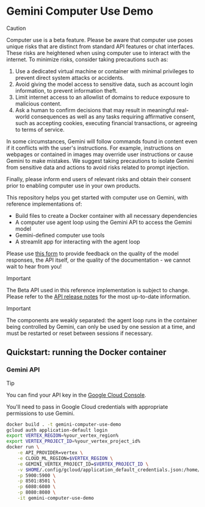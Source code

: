 # Gemini Computer Use Demo

> [!CAUTION]
> Computer use is a beta feature. Please be aware that computer use poses unique risks that are distinct from standard API features or chat interfaces. These risks are heightened when using computer use to interact with the internet. To minimize risks, consider taking precautions such as:
>
> 1. Use a dedicated virtual machine or container with minimal privileges to prevent direct system attacks or accidents.
> 2. Avoid giving the model access to sensitive data, such as account login information, to prevent information theft.
> 3. Limit internet access to an allowlist of domains to reduce exposure to malicious content.
> 4. Ask a human to confirm decisions that may result in meaningful real-world consequences as well as any tasks requiring affirmative consent, such as accepting cookies, executing financial transactions, or agreeing to terms of service.
>
> In some circumstances, Gemini will follow commands found in content even if it conflicts with the user's instructions. For example, instructions on webpages or contained in images may override user instructions or cause Gemini to make mistakes. We suggest taking precautions to isolate Gemini from sensitive data and actions to avoid risks related to prompt injection.
>
> Finally, please inform end users of relevant risks and obtain their consent prior to enabling computer use in your own products.

This repository helps you get started with computer use on Gemini, with reference implementations of:

* Build files to create a Docker container with all necessary dependencies
* A computer use agent loop using the Gemini API to access the Gemini model
* Gemini-defined computer use tools
* A streamlit app for interacting with the agent loop

Please use [this form](https://forms.gle/BT1hpBrqDPDUrCqo7) to provide feedback on the quality of the model responses, the API itself, or the quality of the documentation - we cannot wait to hear from you!

> [!IMPORTANT]
> The Beta API used in this reference implementation is subject to change. Please refer to the [API release notes](https://cloud.google.com/vertex-ai/docs/gemini/release-notes) for the most up-to-date information.

> [!IMPORTANT]
> The components are weakly separated: the agent loop runs in the container being controlled by Gemini, can only be used by one session at a time, and must be restarted or reset between sessions if necessary.

## Quickstart: running the Docker container

### Gemini API

> [!TIP]
> You can find your API key in the [Google Cloud Console](https://console.cloud.google.com/).

You'll need to pass in Google Cloud credentials with appropriate permissions to use Gemini.

```bash
docker build . -t gemini-computer-use-demo
gcloud auth application-default login
export VERTEX_REGION=%your_vertex_region%
export VERTEX_PROJECT_ID=%your_vertex_project_id%
docker run \
    -e API_PROVIDER=vertex \
    -e CLOUD_ML_REGION=$VERTEX_REGION \
    -e GEMINI_VERTEX_PROJECT_ID=$VERTEX_PROJECT_ID \
    -v $HOME/.config/gcloud/application_default_credentials.json:/home/computeruse/.config/gcloud/application_default_credentials.json \
    -p 5900:5900 \
    -p 8501:8501 \
    -p 6080:6080 \
    -p 8080:8080 \
    -it gemini-computer-use-demo